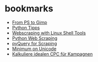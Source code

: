 bookmarks
=========

* [From PS to Gimp](http://www.rileybrandt.com/2014/03/09/photoshop-to-gimp/)
* [Python Tipps](http://sahandsaba.com/thirty-python-language-features-and-tricks-you-may-not-know.html)
* [Webscraping with Linux Shell Tools](http://www.joyofdata.de/blog/using-linux-shell-web-scraping/)
* [Python Web Scraping](http://jakeaustwick.me/python-web-scraping-resource/)
* [pyQuery for Scraping](http://pythonhosted.org//pyquery/scrap.html)
* [Minimum on Unicode](http://www.joelonsoftware.com/articles/Unicode.html)
* [Kalkuliere idealen CPC für Kampagnen](http://blog.ezliu.com/how-to-bid-for-cpc-campaigns-aka-stop-doing-adwords-wrong/)
